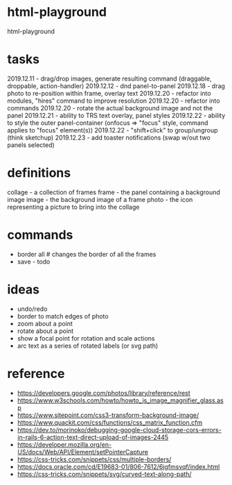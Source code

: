 # html-playground
html-playground

# tasks
2019.12.11 - drag/drop images, generate resulting command (draggable, droppable, action-handler)
2019.12.12 - dnd panel-to-panel
2019.12.18 - drag photo to re-position within frame, overlay text
2019.12.20 - refactor into modules, "hires" command to improve resolution
2019.12.20 - refactor into commands
2019.12.20 - rotate the actual background image and not the panel
2019.12.21 - ability to TRS text overlay, panel styles
2019.12.22 - ability to style the outer panel-container (onfocus => "focus" style, command applies to "focus" element(s))
2019.12.22 - "shift+click" to group/ungroup (think sketchup)
2019.12.23 - add toaster notifications (swap w/out two panels selected)

# definitions
collage - a collection of frames
frame - the panel containing a background image
image - the background image of a frame
photo - the icon representing a picture to bring into the collage

# commands
* border all # changes the border of all the frames
* save - todo

# ideas
* undo/redo
* border to match edges of photo
* zoom about a point
* rotate about a point
* show a focal point for rotation and scale actions
* arc text as a series of rotated labels (or svg path)

# reference
* https://developers.google.com/photos/library/reference/rest
* https://www.w3schools.com/howto/howto_js_image_magnifier_glass.asp
* https://www.sitepoint.com/css3-transform-background-image/
* https://www.quackit.com/css/functions/css_matrix_function.cfm
* https://dev.to/morinoko/debugging-google-cloud-storage-cors-errors-in-rails-6-action-text-direct-upload-of-images-2445
* https://developer.mozilla.org/en-US/docs/Web/API/Element/setPointerCapture
* https://css-tricks.com/snippets/css/multiple-borders/
* https://docs.oracle.com/cd/E19683-01/806-7612/6jgfmsvqf/index.html
* https://css-tricks.com/snippets/svg/curved-text-along-path/